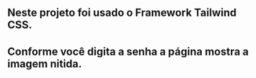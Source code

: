## Neste projeto foi usado o Framework Tailwind CSS.

## Conforme você digita a senha a página mostra a imagem nitida.